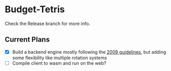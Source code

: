 # Budget-Tetris

Check the Release branch for more info.

## Current Plans

- [x] Build a backend engine mostly following the [2009 guidelines](https://tetris.fandom.com/wiki/Tetris_Guideline), but adding some flexibility like multiple rotation systems
- [ ] Compile client to wasm and run on the web?
